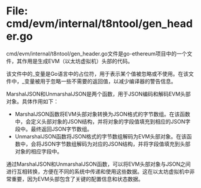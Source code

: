 # File: cmd/evm/internal/t8ntool/gen_header.go

cmd/evm/internal/t8ntool/gen_header.go文件是go-ethereum项目中的一个文件，其作用是生成EVM（以太坊虚拟机）头部的代码。

该文件中的_变量是Go语言中的占位符，用于表示某个值被忽略或不使用。在该文件中，_变量被用于忽略一些不需要的返回值，以减少编译器的警告信息。

MarshalJSON和UnmarshalJSON是两个函数，用于JSON编码和解码EVM头部对象。具体作用如下：

- MarshalJSON函数将EVM头部对象转换为JSON格式的字节数组。在该函数中，会定义头部对象的JSON结构，并将对象的字段值填充到相应的JSON字段中。最终返回JSON字节数组。
- UnmarshalJSON函数将JSON格式的字节数组解码为EVM头部对象。在该函数中，会将JSON字节数组解码为对应的JSON结构，并将字段值填充到头部对象的相应字段中。

通过MarshalJSON和UnmarshalJSON函数，可以将EVM头部对象与JSON之间进行互相转换，方便在不同的系统中传递和使用这些数据。这在以太坊虚拟机中非常重要，因为EVM头部包含了关键的配置信息和状态数据。


